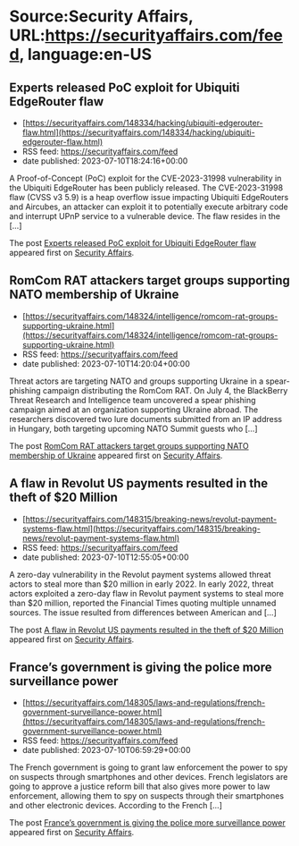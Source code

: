 # Source:Security Affairs, URL:https://securityaffairs.com/feed, language:en-US

## Experts released PoC exploit for Ubiquiti EdgeRouter flaw
 - [https://securityaffairs.com/148334/hacking/ubiquiti-edgerouter-flaw.html](https://securityaffairs.com/148334/hacking/ubiquiti-edgerouter-flaw.html)
 - RSS feed: https://securityaffairs.com/feed
 - date published: 2023-07-10T18:24:16+00:00

<p>A Proof-of-Concept (PoC) exploit for the CVE-2023-31998 vulnerability in the Ubiquiti EdgeRouter has been publicly released. The CVE-2023-31998 flaw (CVSS v3 5.9) is a heap overflow issue impacting Ubiquiti EdgeRouters and Aircubes, an attacker can exploit it to potentially execute arbitrary code and interrupt UPnP service to a vulnerable device. The flaw resides in the [&#8230;]</p>
<p>The post <a href="https://securityaffairs.com/148334/hacking/ubiquiti-edgerouter-flaw.html" rel="nofollow">Experts released PoC exploit for Ubiquiti EdgeRouter flaw</a> appeared first on <a href="https://securityaffairs.com" rel="nofollow">Security Affairs</a>.</p>

## RomCom RAT attackers target groups supporting NATO membership of Ukraine
 - [https://securityaffairs.com/148324/intelligence/romcom-rat-groups-supporting-ukraine.html](https://securityaffairs.com/148324/intelligence/romcom-rat-groups-supporting-ukraine.html)
 - RSS feed: https://securityaffairs.com/feed
 - date published: 2023-07-10T14:20:04+00:00

<p>Threat actors are targeting NATO and groups supporting Ukraine in a spear-phishing campaign distributing the RomCom RAT. On July 4, the BlackBerry Threat Research and Intelligence team uncovered a spear phishing campaign aimed at an organization supporting Ukraine abroad. The researchers discovered two lure documents submitted from an IP address in Hungary, both targeting upcoming NATO Summit guests who [&#8230;]</p>
<p>The post <a href="https://securityaffairs.com/148324/intelligence/romcom-rat-groups-supporting-ukraine.html" rel="nofollow">RomCom RAT attackers target groups supporting NATO membership of Ukraine</a> appeared first on <a href="https://securityaffairs.com" rel="nofollow">Security Affairs</a>.</p>

## A flaw in Revolut US payments resulted in the theft of $20 Million
 - [https://securityaffairs.com/148315/breaking-news/revolut-payment-systems-flaw.html](https://securityaffairs.com/148315/breaking-news/revolut-payment-systems-flaw.html)
 - RSS feed: https://securityaffairs.com/feed
 - date published: 2023-07-10T12:55:05+00:00

<p>A zero-day vulnerability in the Revolut payment systems allowed threat actors to steal more than $20 million in early 2022. In early 2022, threat actors exploited a zero-day flaw in Revolut payment systems to steal more than $20 million, reported the Financial Times quoting multiple unnamed sources. The issue resulted from differences between American and [&#8230;]</p>
<p>The post <a href="https://securityaffairs.com/148315/breaking-news/revolut-payment-systems-flaw.html" rel="nofollow">A flaw in Revolut US payments resulted in the theft of $20 Million</a> appeared first on <a href="https://securityaffairs.com" rel="nofollow">Security Affairs</a>.</p>

## France’s government is giving the police more surveillance power
 - [https://securityaffairs.com/148305/laws-and-regulations/french-government-surveillance-power.html](https://securityaffairs.com/148305/laws-and-regulations/french-government-surveillance-power.html)
 - RSS feed: https://securityaffairs.com/feed
 - date published: 2023-07-10T06:59:29+00:00

<p>The French government is going to grant law enforcement the power to spy on suspects through smartphones and other devices. French legislators are going to approve a justice reform bill that also gives more power to law enforcement, allowing them to spy on suspects through their smartphones and other electronic devices. According to the French [&#8230;]</p>
<p>The post <a href="https://securityaffairs.com/148305/laws-and-regulations/french-government-surveillance-power.html" rel="nofollow">France&#8217;s government is giving the police more surveillance power</a> appeared first on <a href="https://securityaffairs.com" rel="nofollow">Security Affairs</a>.</p>

